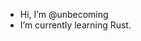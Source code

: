- Hi, I’m @unbecoming
- I’m currently learning Rust.

<!---
unbecoming/unbecoming is a ✨ special ✨ repository because its `README.md` (this file) appears on your GitHub profile.
You can click the Preview link to take a look at your changes.
--->
